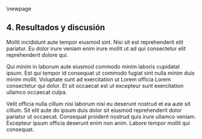 \newpage

## 4. Resultados y discusión

Mollit incididunt aute tempor eiusmod sint. Nisi sit est reprehenderit elit pariatur. Eu dolor irure veniam enim irure mollit ut ad qui consectetur elit reprehenderit dolore qui.

Qui minim in laborum aute eiusmod commodo minim laboris cupidatat ipsum. Est qui tempor id consequat ut commodo fugiat sint nulla minim duis minim mollit. Voluptate sunt ad exercitation ut Lorem officia Lorem consectetur qui dolor. Et sit occaecat est ut excepteur sunt exercitation ullamco occaecat culpa.

Velit officia nulla cillum nisi laborum nisi eu deserunt nostrud et ea aute sit cillum. Sit elit aute do ipsum duis dolor sit eiusmod reprehenderit dolor pariatur ut occaecat. Consequat proident nostrud quis irure ullamco veniam. Excepteur ipsum officia deserunt enim non anim. Labore tempor mollit qui consequat.
